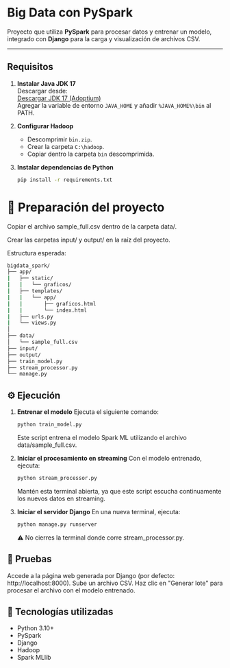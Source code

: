 # Big Data con PySpark

Proyecto que utiliza **PySpark** para procesar datos y entrenar un modelo, integrado con **Django** para la carga y visualización de archivos CSV.

---

## Requisitos

1. **Instalar Java JDK 17**  
   Descargar desde:  
   [Descargar JDK 17 (Adoptium)](https://adoptium.net/es/download?link=https%3A%2F%2Fgithub.com%2Fadoptium%2Ftemurin17-binaries%2Freleases%2Fdownload%2Fjdk-17.0.16%252B8%2FOpenJDK17U-jdk_x64_windows_hotspot_17.0.16_8.msi&vendor=Adoptium)  
   Agregar la variable de entorno `JAVA_HOME` y añadir `%JAVA_HOME%\bin` al PATH.

2. **Configurar Hadoop**  
   - Descomprimir `bin.zip`.  
   - Crear la carpeta `C:\hadoop`.  
   - Copiar dentro la carpeta `bin` descomprimida.

3. **Instalar dependencias de Python**  
   ```bash
   pip install -r requirements.txt

# 📂 Preparación del proyecto

Copiar el archivo sample_full.csv dentro de la carpeta data/.

Crear las carpetas input/ y output/ en la raíz del proyecto.

Estructura esperada:
```bash
bigdata_spark/
├── app/
|   ├── static/
|   |   └── graficos/
|   ├── templates/
|   |   └── app/
|   |       ├── graficos.html
|   |       └── index.html
|   ├── urls.py
|   └── views.py
│
├── data/
│   └── sample_full.csv
├── input/
├── output/
├── train_model.py
├── stream_processor.py
└── manage.py
```

## ⚙️ Ejecución

1. **Entrenar el modelo**
   Ejecuta el siguiente comando:
   ```bash
   python train_model.py
   ```
   Este script entrena el modelo Spark ML utilizando el archivo data/sample_full.csv.

2. **Iniciar el procesamiento en streaming**
   Con el modelo entrenado, ejecuta:
   ```bash
   python stream_processor.py
   ```
   Mantén esta terminal abierta, ya que este script escucha continuamente los nuevos datos en streaming.

3. **Iniciar el servidor Django**
   En una nueva terminal, ejecuta:
   ```bash
   python manage.py runserver
   ```
   ⚠️ No cierres la terminal donde corre stream_processor.py.

## 🧪 Pruebas
Accede a la página web generada por Django (por defecto: http://localhost:8000).
Sube un archivo CSV.
Haz clic en "Generar lote" para procesar el archivo con el modelo entrenado.

## 🧰 Tecnologías utilizadas
- Python 3.10+
- PySpark
- Django
- Hadoop
- Spark MLlib




